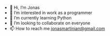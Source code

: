 - 👋 Hi, I’m Jonas
- 👀 I’m interested in work as a programmer
- 🌱 I’m currently learning Python
- 💞️ I’m looking to collaborate on everyone
- 📫 How to reach me jonasmartinian@gmail.com

<!---
J0N45X/J0N45X is a ✨ special ✨ repository because its `README.md` (this file) appears on your GitHub profile.
You can click the Preview link to take a look at your changes.
--->

